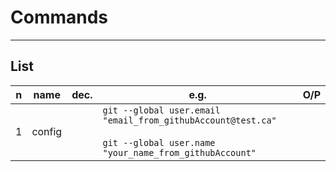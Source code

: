 # Commands

---

## List
|n|name|dec.|e.g.|O/P|
|-|----|----|----|---|
|1|config||`git --global user.email "email_from_githubAccount@test.ca"`<br/><br/>`git --global user.name "your_name_from_githubAccount"`|
